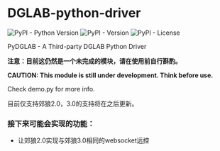 # DGLAB-python-driver

![PyPI - Python Version](https://img.shields.io/pypi/pyversions/pydglab) ![PyPI - Version](https://img.shields.io/pypi/v/pydglab) ![PyPI - License](https://img.shields.io/pypi/l/pydglab)

 PyDGLAB - A Third-party DGLAB Python Driver
 
 **注意：目前这仍然是一个未完成的模块，请在使用前自行斟酌。**
 
 **CAUTION: This module is still under development. Think before use.**

 Check demo.py for more info.

 目前仅支持郊狼2.0，3.0的支持将在之后更新。

 ### 接下来可能会实现的功能：

 - 让郊狼2.0实现与郊狼3.0相同的websocket远控